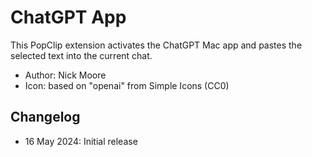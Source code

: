 # ChatGPT App

This PopClip extension activates the ChatGPT Mac app and pastes the selected text into the current chat.

- Author: Nick Moore
- Icon: based on "openai" from Simple Icons (CC0)

## Changelog

- 16 May 2024: Initial release
